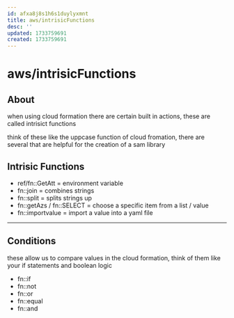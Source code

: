 ```yaml
---
id: afxa8j8s1h6s1duylyxmnt
title: aws/intrisicFunctions
desc: ''
updated: 1733759691
created: 1733759691
---
```

# aws/intrisicFunctions

## About

when using cloud formation there are certain built in actions,
these are called intrisict functions

think of these like the uppcase function of cloud fromation,
there are several that are helpful for the creation of a sam library

## Intrisic Functions

- ref/fn::GetAtt = environment variable
- fn::join = combines strings
- fn::split = splits strings up
- fn::getAzs / fn::SELECT = choose a specific item from a list / value
- fn::importvalue = import a value into a yaml file

---

## Conditions

these allow us to compare values in the cloud formation,
think of them like your if statements and boolean logic

- fn::if
- fn::not
- fn::or
- fn::equal
- fn::and

